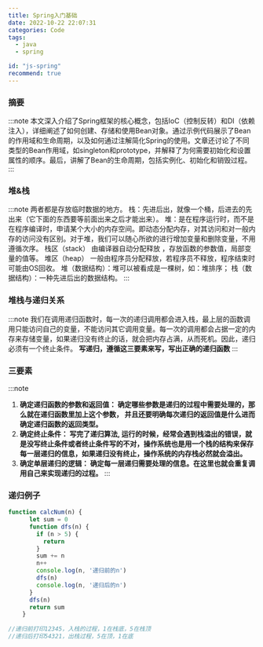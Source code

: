 ```yaml
---
title: Spring入门基础
date: 2022-10-22 22:07:31
categories: Code
tags:
  - java
  - spring

id: "js-spring"
recommend: true
---
```


### 摘要

:::note
  本文深入介绍了Spring框架的核心概念，包括IoC（控制反转）和DI（依赖注入），详细阐述了如何创建、存储和使用Bean对象。通过示例代码展示了Bean的作用域和生命周期，以及如何通过注解简化Spring的使用。文章还讨论了不同类型的Bean作用域，如singleton和prototype，并解释了为何需要初始化和设置属性的顺序。最后，讲解了Bean的生命周期，包括实例化、初始化和销毁过程。
:::

### 堆&栈

:::note
  两者都是存放临时数据的地方。
  栈：先进后出，就像一个桶，后进去的先出来（它下面的东西要等前面出来之后才能出来）。
  堆：是在程序运行时，而不是在程序编译时，申请某个大小的内存空间。即动态分配内存，对其访问和对一般内存的访问没有区别。对于堆，我们可以随心所欲的进行增加变量和删除变量，不用遵循次序。
  栈区（stack） 由编译器自动分配释放 ，存放函数的参数值，局部变量的值等。 
  堆区（heap） 一般由程序员分配释放，若程序员不释放，程序结束时可能由OS回收。 
  堆（数据结构）：堆可以被看成是一棵树，如：堆排序； 
  栈（数据结构）：一种先进后出的数据结构。
:::

### 堆栈与递归关系
:::note
  我们在调用递归函数时，每一次的递归调用都会进入栈，最上层的函数调用只能访问自己的变量，不能访问其它调用变量。每一次的调用都会占据一定的内存来存储变量，如果递归没有终止的话，就会把内存占满，从而死机。因此，递归必须有一个终止条件。
  **写递归，遵循这三要素来写，写出正确的递归函数**
:::
### 三要素

:::note
1. **确定递归函数的参数和返回值： 确定哪些参数是递归的过程中需要处理的，那么就在递归函数里加上这个参数， 并且还要明确每次递归的返回值是什么进而确定递归函数的返回类型。**
2. **确定终止条件： 写完了递归算法, 运行的时候，经常会遇到栈溢出的错误，就是没写终止条件或者终止条件写的不对，操作系统也是用一个栈的结构来保存每一层递归的信息，如果递归没有终止，操作系统的内存栈必然就会溢出。**
3. **确定单层递归的逻辑： 确定每一层递归需要处理的信息。在这里也就会重复调用自己来实现递归的过程。**
:::
### 递归例子

```js
function calcNum(n) {
      let sum = 0
      function dfs(n) {
        if (n > 5) {
          return
        }
        sum += n
        n++
        console.log(n, '递归前的n')
        dfs(n)
        console.log(n, '递归后的n')
      }
      dfs(n)
      return sum
    }
 
//递归前打印12345，入栈的过程，1在栈底，5在栈顶
//递归后打印54321，出栈过程，5在顶，1在底

```

